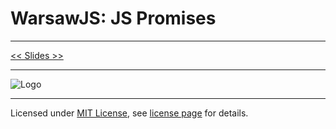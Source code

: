 # WarsawJS: JS Promises

---

[<< Slides >>](http://mbychawski.github.io/warsawjs-promises)

---

![Logo](pictures/logo/warsawjs-logo-light.png)

---

Licensed under [MIT License](http://en.wikipedia.org/wiki/MIT_License), see [license page](https://github.com/shower/shower/wiki/MIT-License) for details.
